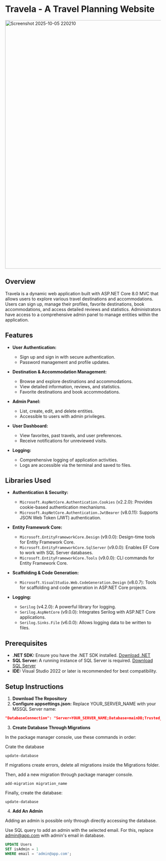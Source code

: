 # Travela - A Travel Planning Website

<img width="881" height="804" alt="Screenshot 2025-10-05 220210" src="https://github.com/user-attachments/assets/7d395860-9a84-40df-8cf8-e362e1515d11" />

## Overview

Travela is a dynamic web application built with ASP.NET Core 8.0 MVC that allows users to explore various travel destinations and accommodations. Users can sign up, manage their profiles, favorite destinations, book accommodations, and access detailed reviews and statistics. Administrators have access to a comprehensive admin panel to manage entities within the application.

## Features

- **User Authentication:**
  - Sign up and sign in with secure authentication.
  - Password management and profile updates.

- **Destination & Accommodation Management:**
  - Browse and explore destinations and accommodations.
  - View detailed information, reviews, and statistics.
  - Favorite destinations and book accommodations.

- **Admin Panel:**
  - List, create, edit, and delete entities.
  - Accessible to users with admin privileges.

- **User Dashboard:**
  - View favorites, past travels, and user preferences.
  - Receive notifications for unreviewed visits.

- **Logging:**
  - Comprehensive logging of application activities.
  - Logs are accessible via the terminal and saved to files.

## Libraries Used

- **Authentication & Security:**
  - `Microsoft.AspNetCore.Authentication.Cookies` (v2.2.0): Provides cookie-based authentication mechanisms.
  - `Microsoft.AspNetCore.Authentication.JwtBearer` (v8.0.11): Supports JSON Web Token (JWT) authentication.

- **Entity Framework Core:**
  - `Microsoft.EntityFrameworkCore.Design` (v9.0.0): Design-time tools for Entity Framework Core.
  - `Microsoft.EntityFrameworkCore.SqlServer` (v9.0.0): Enables EF Core to work with SQL Server databases.
  - `Microsoft.EntityFrameworkCore.Tools` (v9.0.0): CLI commands for Entity Framework Core.

- **Scaffolding & Code Generation:**
  - `Microsoft.VisualStudio.Web.CodeGeneration.Design` (v8.0.7): Tools for scaffolding and code generation in ASP.NET Core projects.

- **Logging:**
  - `Serilog` (v4.2.0): A powerful library for logging.
  - `Serilog.AspNetCore` (v9.0.0): Integrates Serilog with ASP.NET Core applications.
  - `Serilog.Sinks.File` (v6.0.0): Allows logging data to be written to files.

## Prerequisites

- **.NET SDK:** Ensure you have the .NET SDK installed. [Download .NET](https://dotnet.microsoft.com/download)
- **SQL Server:** A running instance of SQL Server is required. [Download SQL Server](https://www.microsoft.com/en-us/sql-server/sql-server-downloads)
- **IDE:** Visual Studio 2022 or later is recommended for best compatibility.

## Setup Instructions

1. **Download The Repository**
2. **Configure appsettings.json:**
Replace YOUR_SERVER_NAME with your MSSQL Server name:

 ``` appsettings.json
 "DatabaseConnection": "Server=YOUR_SERVER_NAME;Database=mainDB;Trusted_Connection=True;TrustServerCertificate=True;Integrated Security=True;" 
```

3. **Create Database Through Migrations**

In the package manager console, use these commands in order:

Crate the database
```Package Manager Console
update-database
```

If migrations create errors, delete all migrations inside the Migrations folder.
 
Then, add a new migration through package manager console.
```Package Manager Console
add-migration migration_name 
```
Finally, create the database:
```Package Manager Console
update-database
```

4. **Add An Admin**

Adding an admin is possible only through directly accessing the database.

Use SQL query to add an admin with the selected email.
For this, replace admin@app.com with admin's email in database.

``` SQL Query
UPDATE Users
SET isAdmin = 1
WHERE email = 'admin@app.com';
```
